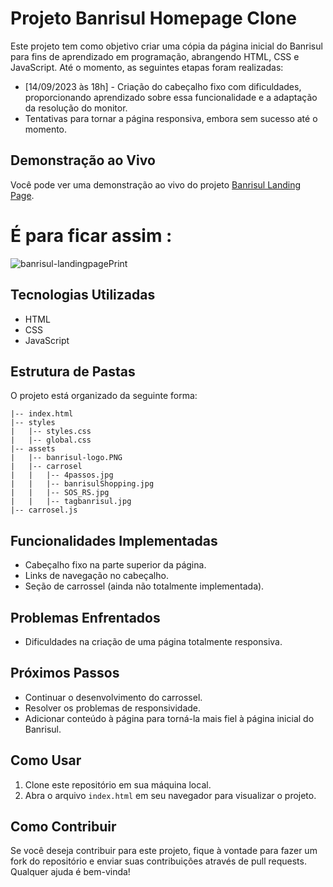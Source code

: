 
# Projeto Banrisul Homepage Clone

Este projeto tem como objetivo criar uma cópia da página inicial do Banrisul para fins de aprendizado em programação, abrangendo HTML, CSS e JavaScript. Até o momento, as seguintes etapas foram realizadas:

- [14/09/2023 às 18h] - Criação do cabeçalho fixo com dificuldades, proporcionando aprendizado sobre essa funcionalidade e a adaptação da resolução do monitor.
- Tentativas para tornar a página responsiva, embora sem sucesso até o momento.

## Demonstração ao Vivo

Você pode ver uma demonstração ao vivo do projeto [Banrisul Landing Page](https://tydre1.github.io/banrisul_landing-page/).

# É para ficar assim :

![banrisul-landingpagePrint](https://github.com/Tydre1/banrisul_landing-page/assets/132526838/2be3e09c-0007-4d35-a311-18fcd6e69535)


## Tecnologias Utilizadas

- HTML
- CSS
- JavaScript

## Estrutura de Pastas

O projeto está organizado da seguinte forma:

```
|-- index.html
|-- styles
|   |-- styles.css
|   |-- global.css
|-- assets
|   |-- banrisul-logo.PNG
|   |-- carrosel
|   |   |-- 4passos.jpg
|   |   |-- banrisulShopping.jpg
|   |   |-- SOS_RS.jpg
|   |   |-- tagbanrisul.jpg
|-- carrosel.js
```

## Funcionalidades Implementadas

- Cabeçalho fixo na parte superior da página.
- Links de navegação no cabeçalho.
- Seção de carrossel (ainda não totalmente implementada).

## Problemas Enfrentados

- Dificuldades na criação de uma página totalmente responsiva.

## Próximos Passos

- Continuar o desenvolvimento do carrossel.
- Resolver os problemas de responsividade.
- Adicionar conteúdo à página para torná-la mais fiel à página inicial do Banrisul.

## Como Usar

1. Clone este repositório em sua máquina local.
2. Abra o arquivo `index.html` em seu navegador para visualizar o projeto.

## Como Contribuir

Se você deseja contribuir para este projeto, fique à vontade para fazer um fork do repositório e enviar suas contribuições através de pull requests. Qualquer ajuda é bem-vinda!
